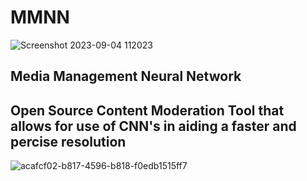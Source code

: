 # MMNN
![Screenshot 2023-09-04 112023](https://github.com/connorrutt/MMNN/assets/117954511/1e9f274b-1b48-4c0d-9af2-e083663a5068)

## Media Management Neural Network

## Open Source Content Moderation Tool that allows for use of CNN's in aiding a faster and percise resolution
![acafcf02-b817-4596-b818-f0edb1515ff7](https://github.com/connorrutt/MMNN/assets/117954511/0b6c40f0-03a0-470a-80df-26de019a4328)
